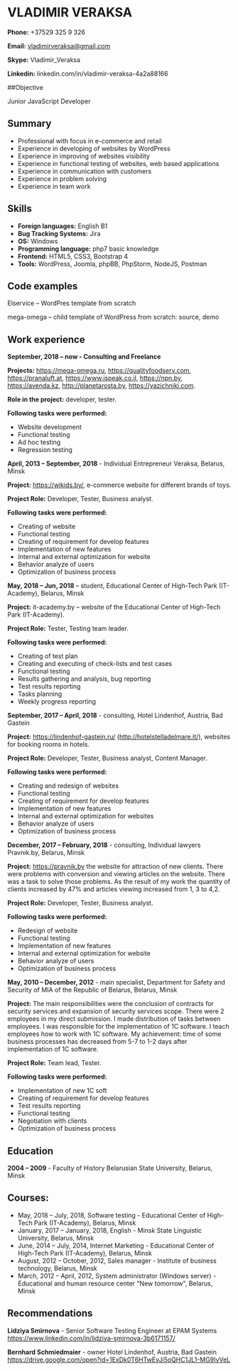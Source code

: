 # VLADIMIR VERAKSA

**Phone:**      +37529 325 9 326

**Email:**        vladimirveraksa@gmail.com

**Skype:**       Vladimir_Veraksa 

**Linkedin:**  linkedin.com/in/vladimir-veraksa-4a2a88166

##Objective

Junior JavaScript Developer	

## Summary
*	Professional with focus in e-commerce and retail
*	Experience in developing of websites by WordPress
*	Experience in improving of websites visibility
*	Experience in functional testing of websites, web based applications
*	Experience in communication with customers
*	Experience in problem solving
*	Experience in team work

## Skills
- **Foreign languages:** English B1
- **Bug Tracking Systems:**  Jira
- **OS:** Windows
- **Programming language:** php7 basic knowledge
- **Frontend:** HTML5, CSS3, Bootstrap 4
- **Tools:** WordPress, Joomla, phpBB, PhpStorm, NodeJS, Postman

## Code examples

Elservice – WordPres template from scratch

mega-omega – child template of WordPress from scratch: source, demo

## Work experience
**September, 2018 – now - Сonsulting and Freelance**

**Projects:** https://mega-omega.ru, https://qualityfoodserv.com, https://pranaluft.at, https://www.ispeak.co.il, https://npn.by, https://avenda.kz, http://planetarosta.by, https://yazichniki.com.

**Role in the project:** developer, tester.

**Following tasks were performed:**
*	Website development
*	Functional testing
*	Ad hoc testing
*	Regression testing

**April, 2013 – September, 2018**  - Individual Entrepreneur Veraksa, Belarus, Minsk

**Project:** https://wikids.by/, e-commerce website for different brands of toys.

**Project Role:** Developer, Tester, Business analyst.

**Following tasks were performed:**
*	Creating of website
*	Functional testing
*	Creating of requirement for develop features
*	Implementation of new features
*	Internal and external optimization for website
*	Behavior analyze of users
*	Optimization of business process

**May, 2018 – Jun, 2018** – student, Educational Center of High-Tech Park (IT-Academy), Belarus, Minsk

**Project:** it-academy.by – website of the Educational Center of High-Tech Park (IT-Academy).

**Project Role:** Tester, Testing team leader.

**Following tasks were performed:** 
*	Creating of test plan
*	Creating and executing of check-lists and test cases
*	Functional testing
*	Results gathering and analysis, bug reporting
*	Test results reporting
*	Tasks planning
*	Weekly progress reporting

**September, 2017 – April, 2018** - consulting, Hotel Lindenhof, Austria, Bad Gastein

**Project:** https://lindenhof-gastein.ru/ (http://hotelstelladelmare.it/), websites for booking rooms in hotels.

**Project Role:** Developer, Tester, Business analyst, Content Manager.

**Following tasks were performed:**
*	Creating and redesign of websites
*	Functional testing
*	Creating of requirement for develop features
*	Implementation of new features
*	Internal and external optimization for websites
*	Behavior analyze of users
*	Optimization of business process

**December, 2017 – February, 2018** - consulting, Individual lawyers Pravnik.by, Belarus, Minsk

**Project:** https://pravnik.by the website for attraction of new clients. There were problems with conversion and viewing articles on the website. There was a task to solve those problems. As the result of my work the quantity of clients increased by 47% and articles viewing increased from 1, 3 to 4,2. 

**Project Role:** Developer, Tester, Business analyst.

**Following tasks were performed:**
*	Redesign of website
*	Functional testing
*	Implementation of new features
*	Internal and external optimization for website
*	Behavior analyze of users
*	Optimization of business process

**May, 2010 – December, 2012** - main specialist, Department for Safety and Security of MIA of the Republic of Belarus, Belarus, Minsk

**Project:** The main responsibilities were the conclusion of contracts for security services and expansion of security services scope. There were 2 employees in my direct submission. I made distribution of tasks between employees. I was responsible for the implementation of 1C software. I teach employees how to work with 1C software. My achievement: time of some business processes has decreased from 5-7  to 1-2 days after implementation of 1C software.

**Project Role:** Team lead, Tester.

**Following tasks were performed:**
*	Implementation of new 1C soft 
*	Creating of requirement for develop features
*	Test results reporting
*	Functional testing
*	Negotiation with clients
*	Optimization of business process

## Education
**2004 – 2009** - Faculty of History Belarusian State University, Belarus, Minsk
## Courses:
*	May, 2018 – July, 2018, Software testing - Educational Center of High-Tech Park (IT-Academy), Belarus, Minsk
*	January, 2017 – January, 2018, English -  Minsk State  Linguistic University, Belarus, Minsk
*	June, 2014 – July, 2014, Internet Marketing - Educational Center of High-Tech Park (IT-Academy), Belarus, Minsk
*	August, 2012 – October, 2012, Sales manager - Institute of business technology, Belarus, Minsk
*	March, 2012 – April, 2012, System administrator (Windows server) - Educational and human resource center "New tomorrow", Belarus, Minsk
## Recommendations
**Lidziya Smirnova** - Senior Software Testing Engineer at EPAM Systems
https://www.linkedin.com/in/lidziya-smirnova-3b6171157/

**Bernhard Schmiedmaier** - owner Hotel Lindenhof, Austria, Bad Gastein
https://drive.google.com/open?id=1ExDk0T6HTwEyJi5oQHC1JL1-MG9IyVeL
